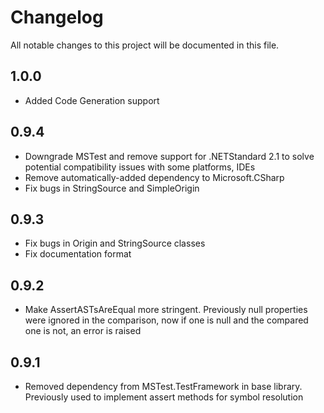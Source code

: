 # Changelog
All notable changes to this project will be documented in this file.

## 1.0.0
- Added Code Generation support

## 0.9.4
- Downgrade MSTest and remove support for .NETStandard 2.1 to solve potential compatibility issues with some platforms, IDEs
- Remove automatically-added dependency to Microsoft.CSharp
- Fix bugs in StringSource and SimpleOrigin

## 0.9.3
- Fix bugs in Origin and StringSource classes
- Fix documentation format

## 0.9.2
- Make AssertASTsAreEqual more stringent. Previously null properties were ignored in the comparison, now if one is null and the compared one is not, an error is raised

## 0.9.1
- Removed dependency from MSTest.TestFramework in base library. Previously used to implement assert methods for symbol resolution